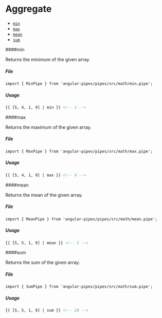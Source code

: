 # Aggregate

* [`min`](#min)
* [`max`](#max)
* [`mean`](#mean)
* [`sum`](#sum)


####min

Returns the minimum of the given array.

##### File

```
import { MinPipe } from 'angular-pipes/pipes/src/math/min.pipe';
```

##### Usage

```html
{{ [5, 4, 1, 9] | min }} <!-- 1 -->
```


####max

Returns the maximum of the given array.

##### File

```
import { MaxPipe } from 'angular-pipes/pipes/src/math/max.pipe';
```

##### Usage

```html
{{ [5, 4, 1, 9] | max }} <!-- 9 -->
```


####mean

Returns the mean of the given array.

##### File

```
import { MeanPipe } from 'angular-pipes/pipes/src/math/mean.pipe';
```

##### Usage

```html
{{ [5, 5, 1, 9] | mean }} <!-- 5 -->
```

####sum

Returns the sum of the given array.

##### File

```
import { SumPipe } from 'angular-pipes/pipes/src/math/sum.pipe';
```

##### Usage

```html
{{ [5, 5, 1, 9] | sum }} <!-- 20 -->
```